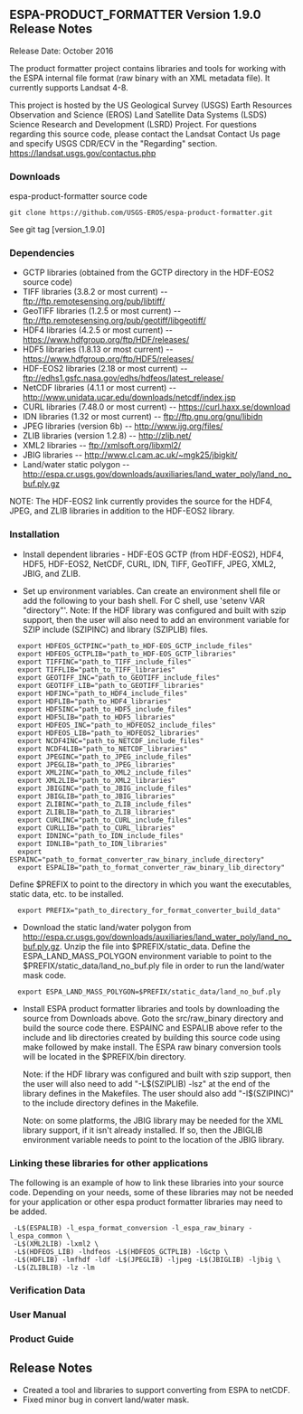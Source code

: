 ## ESPA-PRODUCT_FORMATTER Version 1.9.0 Release Notes
Release Date: October 2016

The product formatter project contains libraries and tools for working with the ESPA internal file format (raw binary with an XML metadata file). It currently supports Landsat 4-8.

This project is hosted by the US Geological Survey (USGS) Earth Resources Observation and Science (EROS) Land Satellite Data Systems (LSDS) Science Research and Development (LSRD) Project. For questions regarding this source code, please contact the Landsat Contact Us page and specify USGS CDR/ECV in the "Regarding" section. https://landsat.usgs.gov/contactus.php

### Downloads
espa-product-formatter source code

    git clone https://github.com/USGS-EROS/espa-product-formatter.git

See git tag [version_1.9.0]

### Dependencies
  * GCTP libraries (obtained from the GCTP directory in the HDF-EOS2 source code)
  * TIFF libraries (3.8.2 or most current) -- ftp://ftp.remotesensing.org/pub/libtiff/
  * GeoTIFF libraries (1.2.5 or most current) -- ftp://ftp.remotesensing.org/pub/geotiff/libgeotiff/
  * HDF4 libraries (4.2.5 or most current) -- https://www.hdfgroup.org/ftp/HDF/releases/
  * HDF5 libraries (1.8.13 or most current) -- https://www.hdfgroup.org/ftp/HDF5/releases/
  * HDF-EOS2 libraries (2.18 or most current) -- ftp://edhs1.gsfc.nasa.gov/edhs/hdfeos/latest_release/
  * NetCDF libraries (4.1.1 or most current) -- http://www.unidata.ucar.edu/downloads/netcdf/index.jsp
  * CURL libraries (7.48.0 or most current) -- https://curl.haxx.se/download
  * IDN libraries (1.32 or most current) -- ftp://ftp.gnu.org/gnu/libidn
  * JPEG libraries (version 6b) -- http://www.ijg.org/files/
  * ZLIB libraries (version 1.2.8) -- http://zlib.net/
  * XML2 libraries -- ftp://xmlsoft.org/libxml2/
  * JBIG libraries -- http://www.cl.cam.ac.uk/~mgk25/jbigkit/
  * Land/water static polygon -- http://espa.cr.usgs.gov/downloads/auxiliaries/land_water_poly/land_no_buf.ply.gz

NOTE: The HDF-EOS2 link currently provides the source for the HDF4, JPEG, and ZLIB libraries in addition to the HDF-EOS2 library.

### Installation
  * Install dependent libraries - HDF-EOS GCTP (from HDF-EOS2), HDF4, HDF5, HDF-EOS2, NetCDF, CURL, IDN, TIFF, GeoTIFF, JPEG, XML2, JBIG, and ZLIB.

  * Set up environment variables.  Can create an environment shell file or add the following to your bash shell.  For C shell, use 'setenv VAR "directory"'.  Note: If the HDF library was configured and built with szip support, then the user will also need to add an environment variable for SZIP include (SZIPINC) and library (SZIPLIB) files.
  ```
    export HDFEOS_GCTPINC="path_to_HDF-EOS_GCTP_include_files"
    export HDFEOS_GCTPLIB="path_to_HDF-EOS_GCTP_libraries"
    export TIFFINC="path_to_TIFF_include_files"
    export TIFFLIB="path_to_TIFF_libraries"
    export GEOTIFF_INC="path_to_GEOTIFF_include_files"
    export GEOTIFF_LIB="path_to_GEOTIFF_libraries"
    export HDFINC="path_to_HDF4_include_files"
    export HDFLIB="path_to_HDF4_libraries"
    export HDF5INC="path_to_HDF5_include_files"
    export HDF5LIB="path_to_HDF5_libraries"
    export HDFEOS_INC="path_to_HDFEOS2_include_files"
    export HDFEOS_LIB="path_to_HDFEOS2_libraries"
    export NCDF4INC="path_to_NETCDF_include_files"
    export NCDF4LIB="path_to_NETCDF_libraries"
    export JPEGINC="path_to_JPEG_include_files"
    export JPEGLIB="path_to_JPEG_libraries"
    export XML2INC="path_to_XML2_include_files"
    export XML2LIB="path_to_XML2_libraries"
    export JBIGINC="path_to_JBIG_include_files"
    export JBIGLIB="path_to_JBIG_libraries"
    export ZLIBINC="path_to_ZLIB_include_files"
    export ZLIBLIB="path_to_ZLIB_libraries"    
    export CURLINC="path_to_CURL_include_files"
    export CURLLIB="path_to_CURL_libraries"
    export IDNINC="path_to_IDN_include_files"
    export IDNLIB="path_to_IDN_libraries"
    export ESPAINC="path_to_format_converter_raw_binary_include_directory"
    export ESPALIB="path_to_format_converter_raw_binary_lib_directory"
  ```
  Define $PREFIX to point to the directory in which you want the executables, static data, etc. to be installed.
  ```
    export PREFIX="path_to_directory_for_format_converter_build_data"
   ```

  * Download the static land/water polygon from http://espa.cr.usgs.gov/downloads/auxiliaries/land_water_poly/land_no_buf.ply.gz. Unzip the file into $PREFIX/static_data.  Define the ESPA_LAND_MASS_POLYGON environment variable to point to the $PREFIX/static_data/land_no_buf.ply file in order to run the land/water mask code.
  ```
    export ESPA_LAND_MASS_POLYGON=$PREFIX/static_data/land_no_buf.ply
  ```
  
* Install ESPA product formatter libraries and tools by downloading the source from Downloads above.  Goto the src/raw\_binary directory and build the source code there. ESPAINC and ESPALIB above refer to the include and lib directories created by building this source code using make followed by make install. The ESPA raw binary conversion tools will be located in the $PREFIX/bin directory.

  Note: if the HDF library was configured and built with szip support, then the user will also need to add "-L$(SZIPLIB) -lsz" at the end of the library defines in the Makefiles.  The user should also add "-I$(SZIPINC)" to the include directory defines in the Makefile.

  Note: on some platforms, the JBIG library may be needed for the XML library support, if it isn't already installed.  If so, then the JBIGLIB environment variable needs to point to the location of the JBIG library.

### Linking these libraries for other applications
The following is an example of how to link these libraries into your
source code. Depending on your needs, some of these libraries may not
be needed for your application or other espa product formatter libraries may need to be added.
```
 -L$(ESPALIB) -l_espa_format_conversion -l_espa_raw_binary -l_espa_common \
 -L$(XML2LIB) -lxml2 \
 -L$(HDFEOS_LIB) -lhdfeos -L$(HDFEOS_GCTPLIB) -lGctp \
 -L$(HDFLIB) -lmfhdf -ldf -L$(JPEGLIB) -ljpeg -L$(JBIGLIB) -ljbig \
 -L$(ZLIBLIB) -lz -lm
```

### Verification Data

### User Manual

### Product Guide


## Release Notes
  * Created a tool and libraries to support converting from ESPA to netCDF.
  * Fixed minor bug in convert land/water mask.
